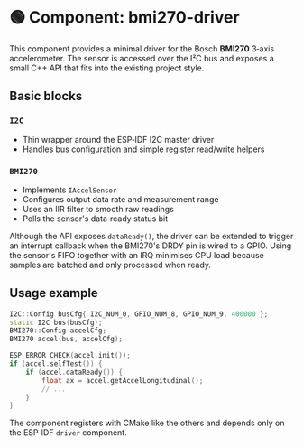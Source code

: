 # 🟢 Component: bmi270-driver

This component provides a minimal driver for the Bosch **BMI270** 3‑axis accelerometer. The sensor is accessed over the I²C bus and exposes a small C++ API that fits into the existing project style.

## Basic blocks

### `I2C`
- Thin wrapper around the ESP‑IDF I2C master driver
- Handles bus configuration and simple register read/write helpers

### `BMI270`
- Implements `IAccelSensor`
- Configures output data rate and measurement range
- Uses an IIR filter to smooth raw readings
- Polls the sensor's data‑ready status bit

Although the API exposes `dataReady()`, the driver can be extended to trigger an interrupt callback when the BMI270's DRDY pin is wired to a GPIO. Using the sensor's FIFO together with an IRQ minimises CPU load because samples are batched and only processed when ready.

## Usage example

```cpp
I2C::Config busCfg{ I2C_NUM_0, GPIO_NUM_8, GPIO_NUM_9, 400000 };
static I2C bus(busCfg);
BMI270::Config accelCfg;
BMI270 accel(bus, accelCfg);

ESP_ERROR_CHECK(accel.init());
if (accel.selfTest()) {
    if (accel.dataReady()) {
        float ax = accel.getAccelLongitudinal();
        // ...
    }
}
```

The component registers with CMake like the others and depends only on the ESP‑IDF `driver` component.
